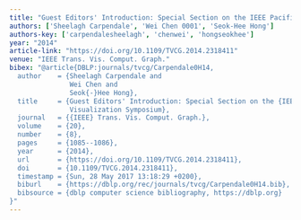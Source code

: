 ```yaml
---
title: "Guest Editors' Introduction: Special Section on the IEEE Pacific Visualization Symposium 2014"
authors: ['Sheelagh Carpendale', 'Wei Chen 0001', 'Seok-Hee Hong']
authors-key: ['carpendalesheelagh', 'chenwei', 'hongseokhee']
year: "2014"
article-link: "https://doi.org/10.1109/TVCG.2014.2318411"
venue: "IEEE Trans. Vis. Comput. Graph."
bibex: "@article{DBLP:journals/tvcg/Carpendale0H14,
  author    = {Sheelagh Carpendale and
               Wei Chen and
               Seok{-}Hee Hong},
  title     = {Guest Editors' Introduction: Special Section on the {IEEE} Pacific
               Visualization Symposium},
  journal   = {{IEEE} Trans. Vis. Comput. Graph.},
  volume    = {20},
  number    = {8},
  pages     = {1085--1086},
  year      = {2014},
  url       = {https://doi.org/10.1109/TVCG.2014.2318411},
  doi       = {10.1109/TVCG.2014.2318411},
  timestamp = {Sun, 28 May 2017 13:18:29 +0200},
  biburl    = {https://dblp.org/rec/journals/tvcg/Carpendale0H14.bib},
  bibsource = {dblp computer science bibliography, https://dblp.org}
}"
---
```

